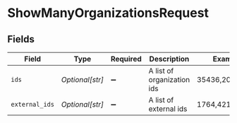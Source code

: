 # ShowManyOrganizationsRequest


## Fields

| Field                      | Type                       | Required                   | Description                | Example                    |
| -------------------------- | -------------------------- | -------------------------- | -------------------------- | -------------------------- |
| `ids`                      | *Optional[str]*            | :heavy_minus_sign:         | A list of organization ids | 35436,20057623             |
| `external_ids`             | *Optional[str]*            | :heavy_minus_sign:         | A list of external ids     | 1764,42156                 |